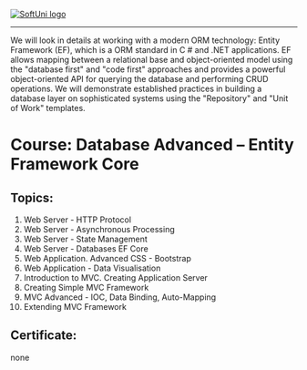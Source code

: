 <a href="https://softuni.bg/trainings/courses" rel="Courses">  ![SoftUni logo][logo] <a/>

[logo]: http://innovationstarterbox.bg/wp-content/uploads/2016/05/Softuni_logo_trasparent.png "Logo Title Text 2"

---
We will look in details at working with a modern ORM technology: Entity Framework (EF), which is a ORM standard in C # and .NET applications. EF allows mapping between a relational base and object-oriented model using the "database first" and "code first" approaches and provides a powerful object-oriented API for querying the database and performing CRUD operations. We will demonstrate established practices in building a database layer on sophisticated systems using the "Repository" and "Unit of Work" templates.

# Course: Database Advanced – Entity Framework Core

## Topics:
01. Web Server - HTTP Protocol
02. Web Server - Asynchronous Processing
03. Web Server - State Management
04. Web Server - Databases EF Core
05. Web Application. Advanced CSS - Bootstrap
06. Web Application - Data Visualisation
07. Introduction to MVC. Creating Application Server
08. Creating Simple MVC Framework
09. MVC Advanced - IOC, Data Binding, Auto-Mapping
10. Extending MVC Framework

## Certificate: 
none

